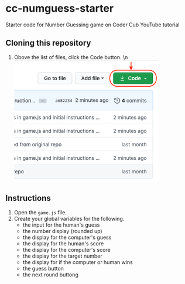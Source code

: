 # cc-numguess-starter
Starter code for Number Guessing game on Coder Cub YouTube tutorial

## Cloning this repository
1. Obove the list of files, click the Code button.
\n![Code button](https://github.com/JohnWP8253/cc-numguess-starter/blob/master/images/github-code-btn.png)


## Instructions
1. Open the `game.js` file. 
2. Create your global variables for the following.
    * the input for the human's guess
    * the number display (rounded up)
    * the display for the computer's guess
    * the display for the human's score
    * the display for the computer's score
    * the display for the target number
    * the display for if the computer or human wins
    * the guess button
    * the next round buttong


